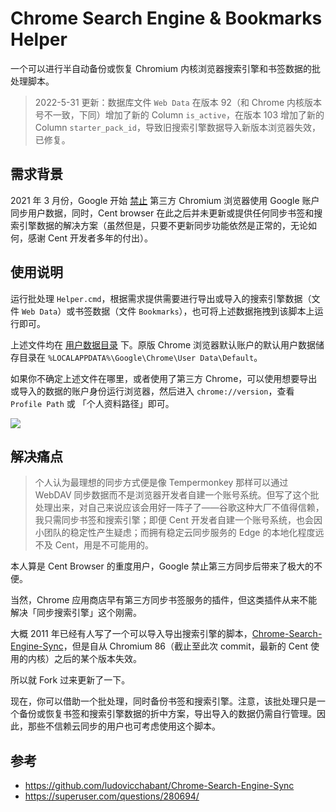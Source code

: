 # Chrome Search Engine & Bookmarks Helper
一个可以进行半自动备份或恢复 Chromium 内核浏览器搜索引擎和书签数据的批处理脚本。

> 2022-5-31 更新：数据库文件 `Web Data` 在版本 92（和 Chrome 内核版本号不一致，下同）增加了新的 Column `is_active`，在版本 103 增加了新的 Column `starter_pack_id`，导致旧搜索引擎数据导入新版本浏览器失效，已修复。

## 需求背景

2021 年 3 月份，Google 开始 [禁止](https://blog.chromium.org/2021/01/limiting-private-api-availability-in.html) 第三方 Chromium 浏览器使用 Google 账户同步用户数据，同时，Cent browser 在此之后并未更新或提供任何同步书签和搜索引擎数据的解决方案（虽然但是，只要不更新同步功能依然是正常的，无论如何，感谢 Cent 开发者多年的付出）。

## 使用说明

运行批处理 `Helper.cmd`，根据需求提供需要进行导出或导入的搜索引擎数据（文件 `Web Data`）或书签数据（文件 `Bookmarks`），也可将上述数据拖拽到该脚本上运行即可。

上述文件均在 [用户数据目录](https://chromium.googlesource.com/chromium/src/+/HEAD/docs/user_data_dir.md#windows) 下。原版 Chrome 浏览器默认账户的默认用户数据储存目录在 `%LOCALAPPDATA%\Google\Chrome\User Data\Default`。

如果你不确定上述文件在哪里，或者使用了第三方 Chrome，可以使用想要导出或导入的数据的账户身份运行浏览器，然后进入 `chrome://version`，查看 `Profile Path` 或 「个人资料路径」即可。

![](https://mapp.alicdn.com/1641658866037fjcSYlk2yHj2ETU.png)

## 解决痛点

> 个人认为最理想的同步方式便是像 Tempermonkey 那样可以通过 WebDAV 同步数据而不是浏览器开发者自建一个账号系统。但写了这个批处理出来，对自己来说应该会用好一阵子了——谷歌这种大厂不值得信赖，我只需同步书签和搜索引擎；即便 Cent 开发者自建一个账号系统，也会因小团队的稳定性产生疑虑；而拥有稳定云同步服务的 Edge 的本地化程度远不及 Cent，用是不可能用的。

本人算是 Cent Browser 的重度用户，Google 禁止第三方同步后带来了极大的不便。

当然，Chrome 应用商店早有第三方同步书签服务的插件，但这类插件从来不能解决「同步搜索引擎」这个刚需。

大概 2011 年已经有人写了一个可以导入导出搜索引擎的脚本，[Chrome-Search-Engine-Sync](https://github.com/ludovicchabant/Chrome-Search-Engine-Sync)，但是自从 Chromium 86（截止至此次 commit，最新的 Cent 使用的内核）之后的某个版本失效。

所以就 Fork 过来更新了一下。

现在，你可以借助一个批处理，同时备份书签和搜索引擎。注意，该批处理只是一个备份或恢复书签和搜索引擎数据的折中方案，导出导入的数据仍需自行管理。因此，那些不信赖云同步的用户也可考虑使用这个脚本。

## 参考
- https://github.com/ludovicchabant/Chrome-Search-Engine-Sync
- https://superuser.com/questions/280694/